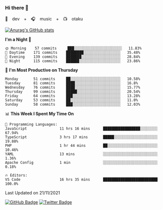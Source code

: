 ### Hi there 👋

🚀　dev　+　🎧　music　+　📺　otaku


[![Anurag's GitHub stats](https://github-readme-stats.vercel.app/api?username=koheitasaka&count_private=true&show_icons=true&theme=monokai)](https://github.com/koheitasaka/github-readme-stats)

<!--START_SECTION:waka-->
**I'm a Night 🦉** 

```text
🌞 Morning    57 commits     ███░░░░░░░░░░░░░░░░░░░░░░   11.83% 
🌆 Daytime    171 commits    ████████░░░░░░░░░░░░░░░░░   35.48% 
🌃 Evening    139 commits    ███████░░░░░░░░░░░░░░░░░░   28.84% 
🌙 Night      115 commits    ██████░░░░░░░░░░░░░░░░░░░   23.86%

```
📅 **I'm Most Productive on Thursday** 

```text
Monday       51 commits     ██░░░░░░░░░░░░░░░░░░░░░░░   10.58% 
Tuesday      81 commits     ████░░░░░░░░░░░░░░░░░░░░░   16.8% 
Wednesday    76 commits     ████░░░░░░░░░░░░░░░░░░░░░   15.77% 
Thursday     99 commits     █████░░░░░░░░░░░░░░░░░░░░   20.54% 
Friday       64 commits     ███░░░░░░░░░░░░░░░░░░░░░░   13.28% 
Saturday     53 commits     ██░░░░░░░░░░░░░░░░░░░░░░░   11.0% 
Sunday       58 commits     ███░░░░░░░░░░░░░░░░░░░░░░   12.03%

```


📊 **This Week I Spent My Time On** 

```text
💬 Programming Languages: 
JavaScript               11 hrs 16 mins      █████████████████░░░░░░░░   67.94% 
TypeScript               3 hrs 17 mins       █████░░░░░░░░░░░░░░░░░░░░   19.88% 
PHP                      1 hr 44 mins        ██░░░░░░░░░░░░░░░░░░░░░░░   10.46% 
YAML                     13 mins             ░░░░░░░░░░░░░░░░░░░░░░░░░   1.36% 
Apache Config            1 min               ░░░░░░░░░░░░░░░░░░░░░░░░░   0.18%

🔥 Editors: 
VS Code                  16 hrs 35 mins      █████████████████████████   100.0%

```


 Last Updated on 21/11/2021
<!--END_SECTION:waka-->

[![GitHub Badge](https://img.shields.io/badge/GitHub-100000?style=for-the-badge&logo=github&logoColor=white)](https://github.com/koheitasaka)
[![Twitter Badge](https://img.shields.io/badge/Twitter-1DA1F2?style=for-the-badge&logo=twitter&logoColor=white)](https://twitter.com/sleep_asleep_)
